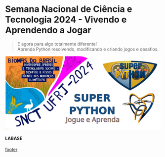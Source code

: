 <!---
Open Source program Pynoplia - Copyright © 2024  Carlo Oliveira** <carlo@nce.ufrj.br>,
PDX-License-Identifier:** `GNU General Public License v3.0 or later <http://is.gd/3Udt>`_.
-->
# Semana Nacional de Ciência e Tecnologia 2024 - Vivendo e Aprendendo a Jogar
> E agora para algo totalmente diferente! <br>
> Aprenda Python resolvendo, modificando e criando jogos e desafios. <br>
 

[![logo](./../_media/snct24_fundao.svg)](https://educacaobasica.sbc.org.br/2024/)

#### LABASE
[footer](footer.md ':include')